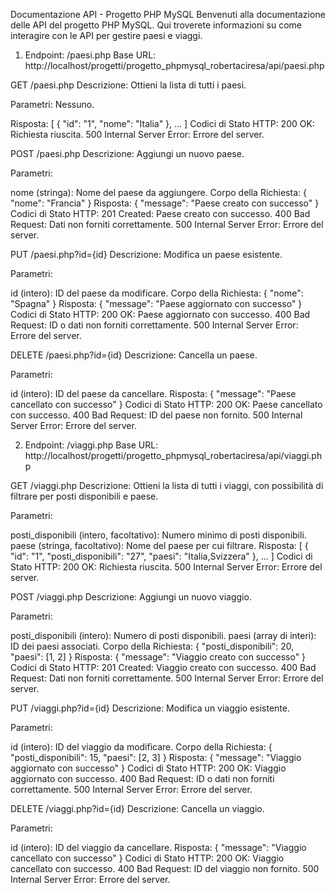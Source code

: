 Documentazione API - Progetto PHP MySQL
Benvenuti alla documentazione delle API del progetto PHP MySQL. Qui troverete informazioni su come interagire con le API per gestire paesi e viaggi.

1. Endpoint: /paesi.php
Base URL: http://localhost/progetti/progetto_phpmysql_robertaciresa/api/paesi.php

GET /paesi.php
Descrizione: Ottieni la lista di tutti i paesi.

Parametri: Nessuno.

Risposta:
[
{
    "id": "1",
    "nome": "Italia"
},
...
]
Codici di Stato HTTP:
200 OK: Richiesta riuscita.
500 Internal Server Error: Errore del server.

POST /paesi.php
Descrizione: Aggiungi un nuovo paese.

Parametri:

nome (stringa): Nome del paese da aggiungere.
Corpo della Richiesta:
{
"nome": "Francia"
}
Risposta:
{
"message": "Paese creato con successo"
}
Codici di Stato HTTP:
201 Created: Paese creato con successo.
400 Bad Request: Dati non forniti correttamente.
500 Internal Server Error: Errore del server.

PUT /paesi.php?id={id}
Descrizione: Modifica un paese esistente.

Parametri:

id (intero): ID del paese da modificare.
Corpo della Richiesta:
{
"nome": "Spagna"
}
Risposta:
{
"message": "Paese aggiornato con successo"
}
Codici di Stato HTTP:
200 OK: Paese aggiornato con successo.
400 Bad Request: ID o dati non forniti correttamente.
500 Internal Server Error: Errore del server.

DELETE /paesi.php?id={id}
Descrizione: Cancella un paese.

Parametri:

id (intero): ID del paese da cancellare.
Risposta:
{
"message": "Paese cancellato con successo"
}
Codici di Stato HTTP:
200 OK: Paese cancellato con successo.
400 Bad Request: ID del paese non fornito.
500 Internal Server Error: Errore del server.

2. Endpoint: /viaggi.php
Base URL: http://localhost/progetti/progetto_phpmysql_robertaciresa/api/viaggi.php

GET /viaggi.php
Descrizione: Ottieni la lista di tutti i viaggi, con possibilità di filtrare per posti disponibili e paese.

Parametri:

posti_disponibili (intero, facoltativo): Numero minimo di posti disponibili.
paese (stringa, facoltativo): Nome del paese per cui filtrare.
Risposta:
[
{
    "id": "1",
    "posti_disponibili": "27",
    "paesi": "Italia,Svizzera"
},
...
]
Codici di Stato HTTP:
200 OK: Richiesta riuscita.
500 Internal Server Error: Errore del server.

POST /viaggi.php
Descrizione: Aggiungi un nuovo viaggio.

Parametri:

posti_disponibili (intero): Numero di posti disponibili.
paesi (array di interi): ID dei paesi associati.
Corpo della Richiesta:
{
"posti_disponibili": 20,
"paesi": [1, 2]
}
Risposta:
{
"message": "Viaggio creato con successo"
}
Codici di Stato HTTP:
201 Created: Viaggio creato con successo.
400 Bad Request: Dati non forniti correttamente.
500 Internal Server Error: Errore del server.

PUT /viaggi.php?id={id}
Descrizione: Modifica un viaggio esistente.

Parametri:

id (intero): ID del viaggio da modificare.
Corpo della Richiesta:
{
"posti_disponibili": 15,
"paesi": [2, 3]
}
Risposta:
{
"message": "Viaggio aggiornato con successo"
}
Codici di Stato HTTP:
200 OK: Viaggio aggiornato con successo.
400 Bad Request: ID o dati non forniti correttamente.
500 Internal Server Error: Errore del server.

DELETE /viaggi.php?id={id}
Descrizione: Cancella un viaggio.

Parametri:

id (intero): ID del viaggio da cancellare.
Risposta:
{
"message": "Viaggio cancellato con successo"
}
Codici di Stato HTTP:
200 OK: Viaggio cancellato con successo.
400 Bad Request: ID del viaggio non fornito.
500 Internal Server Error: Errore del server.
